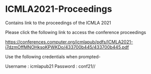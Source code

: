 # ICMLA2021-Proceedings
Contains link to the proceedings of the ICMLA 2021

Please click the following link to access the conference proceedings

https://conferences.computer.org/icmlapub/pdfs/ICMLA2021-i7dzmOffMNOHksoKPWKDo/433700b445/433700b445.pdf

Use the following credentials when prompted-

Username : icmlapub21
Password : conf21//
